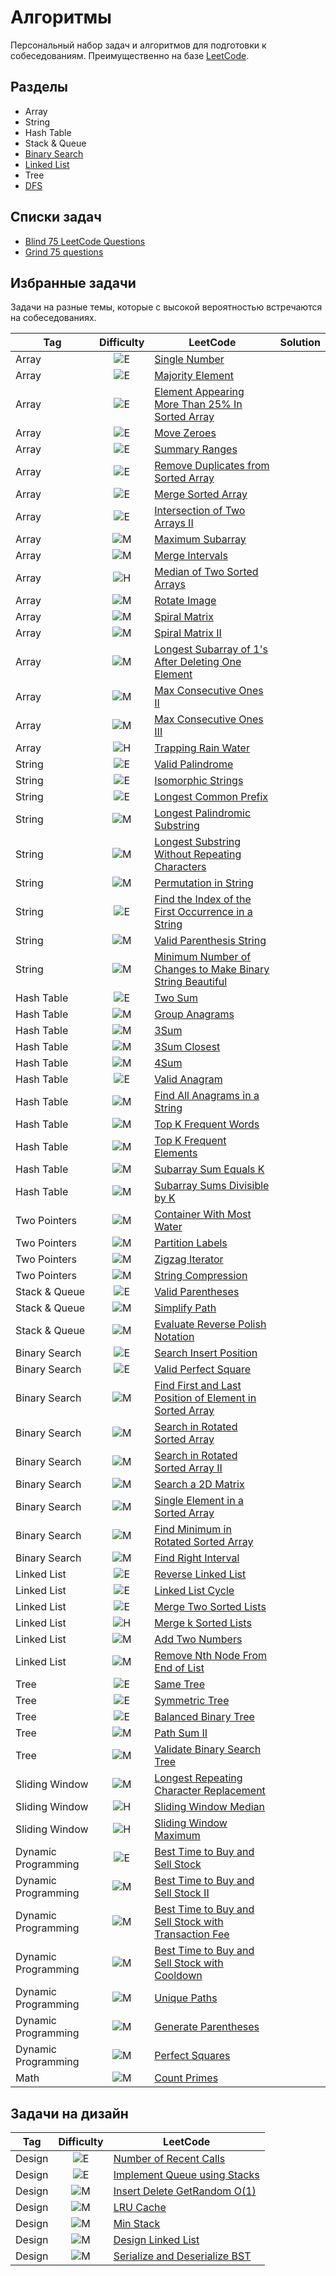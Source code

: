 # Алгоритмы

Персональный набор задач и алгоритмов для подготовки к собеседованиям. Преимущественно на базе [LeetCode](https://leetcode.com).

## Разделы

- Array
- String
- Hash Table
- Stack & Queue
- [Binary Search](topics/binary_search.md)
- [Linked List](topics/linked_list.md)
- Tree
- [DFS](topics/dfs.md)

## Списки задач

- [Blind 75 LeetCode Questions](https://leetcode.com/discuss/general-discussion/460599/blind-75-leetcode-questions)
- [Grind 75 questions](https://www.techinterviewhandbook.org/grind75/)

## Избранные задачи

Задачи на разные темы, которые с высокой вероятностью встречаются на собеседованиях.

| Tag                 |                 Difficulty                  | LeetCode                                                                                                                                             | Solution |
| ------------------- | :-----------------------------------------: | ---------------------------------------------------------------------------------------------------------------------------------------------------- | -------- |
| Array               | ![E](https://img.shields.io/badge/E-00b8a3) | [Single Number](https://leetcode.com/problems/single-number)                                                                                         |          |
| Array               | ![E](https://img.shields.io/badge/E-00b8a3) | [Majority Element](https://leetcode.com/problems/majority-element)                                                                                   |          |
| Array               | ![E](https://img.shields.io/badge/E-00b8a3) | [Element Appearing More Than 25% In Sorted Array](https://leetcode.com/problems/element-appearing-more-than-25-in-sorted-array)                      |          |
| Array               | ![E](https://img.shields.io/badge/E-00b8a3) | [Move Zeroes](https://leetcode.com/problems/move-zeroes)                                                                                             |          |
| Array               | ![E](https://img.shields.io/badge/E-00b8a3) | [Summary Ranges](https://leetcode.com/problems/summary-ranges)                                                                                       |          |
| Array               | ![E](https://img.shields.io/badge/E-00b8a3) | [Remove Duplicates from Sorted Array](https://leetcode.com/problems/remove-duplicates-from-sorted-array)                                             |          |
| Array               | ![E](https://img.shields.io/badge/E-00b8a3) | [Merge Sorted Array](https://leetcode.com/problems/merge-sorted-array)                                                                               |          |
| Array               | ![E](https://img.shields.io/badge/E-00b8a3) | [Intersection of Two Arrays II](https://leetcode.com/problems/intersection-of-two-arrays-ii)                                                         |          |
| Array               | ![M](https://img.shields.io/badge/M-ffc01e) | [Maximum Subarray](https://leetcode.com/problems/maximum-subarray)                                                                                   |          |
| Array               | ![M](https://img.shields.io/badge/M-ffc01e) | [Merge Intervals](https://leetcode.com/problems/merge-intervals)                                                                                     |          |
| Array               | ![H](https://img.shields.io/badge/H-ff375f) | [Median of Two Sorted Arrays](https://leetcode.com/problems/median-of-two-sorted-arrays)                                                             |          |
| Array               | ![M](https://img.shields.io/badge/M-ffc01e) | [Rotate Image](https://leetcode.com/problems/rotate-image)                                                                                           |          |
| Array               | ![M](https://img.shields.io/badge/M-ffc01e) | [Spiral Matrix](https://leetcode.com/problems/spiral-matrix)                                                                                         |          |
| Array               | ![M](https://img.shields.io/badge/M-ffc01e) | [Spiral Matrix II](https://leetcode.com/problems/spiral-matrix-ii)                                                                                   |          |
| Array               | ![M](https://img.shields.io/badge/M-ffc01e) | [Longest Subarray of 1's After Deleting One Element](https://leetcode.com/problems/longest-subarray-of-1s-after-deleting-one-element)                |          |
| Array               | ![M](https://img.shields.io/badge/M-ffc01e) | [Max Consecutive Ones II](https://leetcode.com/problems/max-consecutive-ones-ii)                                                                     |          |
| Array               | ![M](https://img.shields.io/badge/M-ffc01e) | [Max Consecutive Ones III](https://leetcode.com/problems/max-consecutive-ones-iii)                                                                   |          |
| Array               | ![H](https://img.shields.io/badge/H-ff375f) | [Trapping Rain Water](https://leetcode.com/problems/trapping-rain-water)                                                                             |          |
| String              | ![E](https://img.shields.io/badge/E-00b8a3) | [Valid Palindrome](https://leetcode.com/problems/valid-palindrome)                                                                                   |          |
| String              | ![E](https://img.shields.io/badge/E-00b8a3) | [Isomorphic Strings](https://leetcode.com/problems/isomorphic-strings)                                                                               |          |
| String              | ![E](https://img.shields.io/badge/E-00b8a3) | [Longest Common Prefix](https://leetcode.com/problems/longest-common-prefix)                                                                         |          |
| String              | ![M](https://img.shields.io/badge/M-ffc01e) | [Longest Palindromic Substring](https://leetcode.com/problems/longest-palindromic-substring)                                                         |          |
| String              | ![M](https://img.shields.io/badge/M-ffc01e) | [Longest Substring Without Repeating Characters](https://leetcode.com/problems/longest-substring-without-repeating-characters)                       |          |
| String              | ![M](https://img.shields.io/badge/M-ffc01e) | [Permutation in String](https://leetcode.com/problems/permutation-in-string)                                                                         |          |
| String              | ![E](https://img.shields.io/badge/E-00b8a3) | [Find the Index of the First Occurrence in a String](https://leetcode.com/problems/find-the-index-of-the-first-occurrence-in-a-string)               |          |
| String              | ![M](https://img.shields.io/badge/M-ffc01e) | [Valid Parenthesis String](https://leetcode.com/problems/valid-parenthesis-string)                                                                   |          |
| String              | ![M](https://img.shields.io/badge/M-ffc01e) | [Minimum Number of Changes to Make Binary String Beautiful](https://leetcode.com/problems/minimum-number-of-changes-to-make-binary-string-beautiful) |          |
| Hash Table          | ![E](https://img.shields.io/badge/E-00b8a3) | [Two Sum](https://leetcode.com/problems/two-sum)                                                                                                     |          |
| Hash Table          | ![M](https://img.shields.io/badge/M-ffc01e) | [Group Anagrams](https://leetcode.com/problems/group-anagrams)                                                                                       |          |
| Hash Table          | ![M](https://img.shields.io/badge/M-ffc01e) | [3Sum](https://leetcode.com/problems/3sum)                                                                                                           |          |
| Hash Table          | ![M](https://img.shields.io/badge/M-ffc01e) | [3Sum Closest](https://leetcode.com/problems/3sum-closest)                                                                                           |          |
| Hash Table          | ![M](https://img.shields.io/badge/M-ffc01e) | [4Sum](https://leetcode.com/problems/4sum)                                                                                                           |          |
| Hash Table          | ![E](https://img.shields.io/badge/E-00b8a3) | [Valid Anagram](https://leetcode.com/problems/valid-anagram)                                                                                         |          |
| Hash Table          | ![M](https://img.shields.io/badge/M-ffc01e) | [Find All Anagrams in a String](https://leetcode.com/problems/find-all-anagrams-in-a-string)                                                         |          |
| Hash Table          | ![M](https://img.shields.io/badge/M-ffc01e) | [Top K Frequent Words](https://leetcode.com/problems/top-k-frequent-words)                                                                           |          |
| Hash Table          | ![M](https://img.shields.io/badge/M-ffc01e) | [Top K Frequent Elements](https://leetcode.com/problems/top-k-frequent-elements)                                                                     |          |
| Hash Table          | ![M](https://img.shields.io/badge/M-ffc01e) | [Subarray Sum Equals K](https://leetcode.com/problems/subarray-sum-equals-k)                                                                         |          |
| Hash Table          | ![M](https://img.shields.io/badge/M-ffc01e) | [Subarray Sums Divisible by K](https://leetcode.com/problems/subarray-sums-divisible-by-k)                                                           |          |
| Two Pointers        | ![M](https://img.shields.io/badge/M-ffc01e) | [Container With Most Water](https://leetcode.com/problems/container-with-most-water)                                                                 |          |
| Two Pointers        | ![M](https://img.shields.io/badge/M-ffc01e) | [Partition Labels](https://leetcode.com/problems/partition-labels)                                                                                   |          |
| Two Pointers        | ![M](https://img.shields.io/badge/M-ffc01e) | [Zigzag Iterator](https://leetcode.com/problems/zigzag-iterator)                                                                                     |          |
| Two Pointers        | ![M](https://img.shields.io/badge/M-ffc01e) | [String Compression](https://leetcode.com/problems/string-compression)                                                                               |          |
| Stack & Queue       | ![E](https://img.shields.io/badge/E-00b8a3) | [Valid Parentheses](https://leetcode.com/problems/valid-parentheses)                                                                                 |          |
| Stack & Queue       | ![M](https://img.shields.io/badge/M-ffc01e) | [Simplify Path](https://leetcode.com/problems/simplify-path)                                                                                         |          |
| Stack & Queue       | ![M](https://img.shields.io/badge/M-ffc01e) | [Evaluate Reverse Polish Notation](https://leetcode.com/problems/evaluate-reverse-polish-notation)                                                   |          |
| Binary Search       | ![E](https://img.shields.io/badge/E-00b8a3) | [Search Insert Position](https://leetcode.com/problems/search-insert-position)                                                                       |          |
| Binary Search       | ![E](https://img.shields.io/badge/E-00b8a3) | [Valid Perfect Square](https://leetcode.com/problems/valid-perfect-square)                                                                           |          |
| Binary Search       | ![M](https://img.shields.io/badge/M-ffc01e) | [Find First and Last Position of Element in Sorted Array](https://leetcode.com/problems/find-first-and-last-position-of-element-in-sorted-array>)    |          |
| Binary Search       | ![M](https://img.shields.io/badge/M-ffc01e) | [Search in Rotated Sorted Array](https://leetcode.com/problems/search-in-rotated-sorted-array)                                                       |          |
| Binary Search       | ![M](https://img.shields.io/badge/M-ffc01e) | [Search in Rotated Sorted Array II](https://leetcode.com/problems/search-in-rotated-sorted-array-ii)                                                 |          |
| Binary Search       | ![M](https://img.shields.io/badge/M-ffc01e) | [Search a 2D Matrix](https://leetcode.com/problems/search-a-2d-matrix)                                                                               |          |
| Binary Search       | ![M](https://img.shields.io/badge/M-ffc01e) | [Single Element in a Sorted Array](https://leetcode.com/problems/single-element-in-a-sorted-array)                                                   |          |
| Binary Search       | ![M](https://img.shields.io/badge/M-ffc01e) | [Find Minimum in Rotated Sorted Array](https://leetcode.com/problems/find-minimum-in-rotated-sorted-array)                                           |          |
| Binary Search       | ![M](https://img.shields.io/badge/M-ffc01e) | [Find Right Interval](https://leetcode.com/problems/find-right-interval)                                                                             |          |
| Linked List         | ![E](https://img.shields.io/badge/E-00b8a3) | [Reverse Linked List](https://leetcode.com/problems/reverse-linked-list)                                                                             |          |
| Linked List         | ![E](https://img.shields.io/badge/E-00b8a3) | [Linked List Cycle](https://leetcode.com/problems/linked-list-cycle)                                                                                 |          |
| Linked List         | ![E](https://img.shields.io/badge/E-00b8a3) | [Merge Two Sorted Lists](https://leetcode.com/problems/merge-two-sorted-lists)                                                                       |          |
| Linked List         | ![H](https://img.shields.io/badge/H-ff375f) | [Merge k Sorted Lists](https://leetcode.com/problems/merge-k-sorted-lists)                                                                           |          |
| Linked List         | ![M](https://img.shields.io/badge/M-ffc01e) | [Add Two Numbers](https://leetcode.com/problems/add-two-numbers)                                                                                     |          |
| Linked List         | ![M](https://img.shields.io/badge/M-ffc01e) | [Remove Nth Node From End of List](https://leetcode.com/problems/remove-nth-node-from-end-of-list)                                                   |          |
| Tree                | ![E](https://img.shields.io/badge/E-00b8a3) | [Same Tree](https://leetcode.com/problems/same-tree)                                                                                                 |          |
| Tree                | ![E](https://img.shields.io/badge/E-00b8a3) | [Symmetric Tree](https://leetcode.com/problems/symmetric-tree)                                                                                       |          |
| Tree                | ![E](https://img.shields.io/badge/E-00b8a3) | [Balanced Binary Tree](https://leetcode.com/problems/balanced-binary-tree)                                                                           |          |
| Tree                | ![M](https://img.shields.io/badge/M-ffc01e) | [Path Sum II](https://leetcode.com/problems/path-sum-ii)                                                                                             |          |
| Tree                | ![M](https://img.shields.io/badge/M-ffc01e) | [Validate Binary Search Tree](https://leetcode.com/problems/validate-binary-search-tree)                                                             |          |
| Sliding Window      | ![M](https://img.shields.io/badge/M-ffc01e) | [Longest Repeating Character Replacement](https://leetcode.com/problems/longest-repeating-character-replacement)                                     |          |
| Sliding Window      | ![H](https://img.shields.io/badge/H-ff375f) | [Sliding Window Median](https://leetcode.com/problems/sliding-window-median)                                                                         |          |
| Sliding Window      | ![H](https://img.shields.io/badge/H-ff375f) | [Sliding Window Maximum](https://leetcode.com/problems/sliding-window-maximum)                                                                       |          |
| Dynamic Programming | ![E](https://img.shields.io/badge/E-00b8a3) | [Best Time to Buy and Sell Stock](https://leetcode.com/problems/best-time-to-buy-and-sell-stock)                                                     |          |
| Dynamic Programming | ![M](https://img.shields.io/badge/M-ffc01e) | [Best Time to Buy and Sell Stock II](https://leetcode.com/problems/best-time-to-buy-and-sell-stock-ii)                                               |          |
| Dynamic Programming | ![M](https://img.shields.io/badge/M-ffc01e) | [Best Time to Buy and Sell Stock with Transaction Fee](https://leetcode.com/problems/best-time-to-buy-and-sell-stock-with-transaction-fee)           |          |
| Dynamic Programming | ![M](https://img.shields.io/badge/M-ffc01e) | [Best Time to Buy and Sell Stock with Cooldown](https://leetcode.com/problems/best-time-to-buy-and-sell-stock-with-cooldown)                         |          |
| Dynamic Programming | ![M](https://img.shields.io/badge/M-ffc01e) | [Unique Paths](https://leetcode.com/problems/unique-paths)                                                                                           |          |
| Dynamic Programming | ![M](https://img.shields.io/badge/M-ffc01e) | [Generate Parentheses](https://leetcode.com/problems/generate-parentheses)                                                                           |          |
| Dynamic Programming | ![M](https://img.shields.io/badge/M-ffc01e) | [Perfect Squares](https://leetcode.com/problems/perfect-squares)                                                                                     |          |
| Math                | ![M](https://img.shields.io/badge/M-ffc01e) | [Count Primes](https://leetcode.com/problems/count-primes)                                                                                           |          |

## Задачи на дизайн

| Tag    |                 Difficulty                  | LeetCode                                                                                     |
| ------ | :-----------------------------------------: | -------------------------------------------------------------------------------------------- |
| Design | ![E](https://img.shields.io/badge/E-00b8a3) | [Number of Recent Calls](https://leetcode.com/problems/number-of-recent-calls)               |
| Design | ![E](https://img.shields.io/badge/E-00b8a3) | [Implement Queue using Stacks](https://leetcode.com/problems/implement-queue-using-stacks)   |
| Design | ![M](https://img.shields.io/badge/M-ffc01e) | [Insert Delete GetRandom O(1)](https://leetcode.com/problems/insert-delete-getrandom-o1)     |
| Design | ![M](https://img.shields.io/badge/M-ffc01e) | [LRU Cache](https://leetcode.com/problems/lru-cache)                                         |
| Design | ![M](https://img.shields.io/badge/M-ffc01e) | [Min Stack](https://leetcode.com/problems/min-stack)                                         |
| Design | ![M](https://img.shields.io/badge/M-ffc01e) | [Design Linked List](https://leetcode.com/problems/design-linked-list)                       |
| Design | ![M](https://img.shields.io/badge/M-ffc01e) | [Serialize and Deserialize BST](https://leetcode.com/problems/serialize-and-deserialize-bst) |
